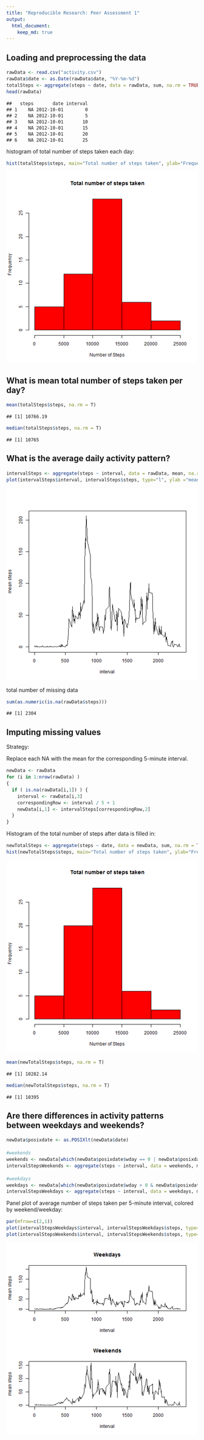```yaml
---
title: "Reproducible Research: Peer Assessment 1"
output: 
  html_document:
    keep_md: true
---
```



## Loading and preprocessing the data


```r
rawData <- read.csv("activity.csv")
rawData$date <- as.Date(rawData$date, "%Y-%m-%d")
totalSteps <- aggregate(steps ~ date, data = rawData, sum, na.rm = TRUE)
head(rawData)
```

```
##   steps       date interval
## 1    NA 2012-10-01        0
## 2    NA 2012-10-01        5
## 3    NA 2012-10-01       10
## 4    NA 2012-10-01       15
## 5    NA 2012-10-01       20
## 6    NA 2012-10-01       25
```

histogram of total number of steps taken each day:


```r
hist(totalSteps$steps, main="Total number of steps taken", ylab="Frequency", xlab="Number of Steps", col="red")
```

![plot of chunk unnamed-chunk-2](figure/unnamed-chunk-2-1.png) 

## What is mean total number of steps taken per day?


```r
mean(totalSteps$steps, na.rm = T)
```

```
## [1] 10766.19
```

```r
median(totalSteps$steps, na.rm = T)
```

```
## [1] 10765
```

## What is the average daily activity pattern?


```r
intervalSteps <- aggregate(steps ~ interval, data = rawData, mean, na.rm = TRUE)
plot(intervalSteps$interval, intervalSteps$steps, type="l", ylab ="mean steps", xlab = "interval")
```

![plot of chunk unnamed-chunk-4](figure/unnamed-chunk-4-1.png) 

total number of missing data

```r
sum(as.numeric(is.na(rawData$steps)))
```

```
## [1] 2304
```

## Imputing missing values

Strategy:

Replace each NA with the mean for the corresponding 5-minute interval. 


```r
newData <- rawData
for (i in 1:nrow(rawData) )
{
  if ( is.na(rawData[i,1]) ) {
    interval <- rawData[i,3]
    correspondingRow <- interval / 5 + 1
    newData[i,1] <- intervalSteps[correspondingRow,2]
  }
}
```

Histogram of the total number of steps after data is filled in:


```r
newTotalSteps <- aggregate(steps ~ date, data = newData, sum, na.rm = TRUE)
hist(newTotalSteps$steps, main="Total number of steps taken", ylab="Frequency", xlab="Number of Steps", col="red")
```

![plot of chunk unnamed-chunk-7](figure/unnamed-chunk-7-1.png) 

```r
mean(newTotalSteps$steps, na.rm = T)
```

```
## [1] 10282.14
```

```r
median(newTotalSteps$steps, na.rm = T)
```

```
## [1] 10395
```


## Are there differences in activity patterns between weekdays and weekends?


```r
newData$posixdate <- as.POSIXlt(newData$date)

#weekends
weekends <- newData[which(newData$posixdate$wday == 0 | newData$posixdate$wday == 6),]
intervalStepsWeekends <- aggregate(steps ~ interval, data = weekends, mean, na.rm = TRUE)

#weekdays
weekdays <- newData[which(newData$posixdate$wday > 0 & newData$posixdate$wday < 6),]
intervalStepsWeekdays <- aggregate(steps ~ interval, data = weekdays, mean, na.rm = TRUE)
```

Panel plot of average number of steps taken per 5-minute interval, colored by weekend/weekday:

```r
par(mfrow=c(2,1))
plot(intervalStepsWeekdays$interval, intervalStepsWeekdays$steps, type="l", main ="Weekdays", ylab ="mean steps", xlab = "interval")
plot(intervalStepsWeekends$interval, intervalStepsWeekends$steps, type="l", main ="Weekends", ylab ="mean steps", xlab = "interval")
```

![plot of chunk unnamed-chunk-9](figure/unnamed-chunk-9-1.png) 

